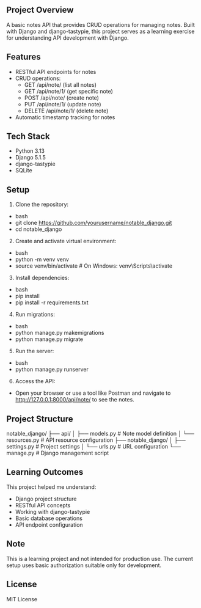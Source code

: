 ## Project Overview

A basic notes API that provides CRUD operations for managing notes. Built with Django and django-tastypie, this project serves as a learning exercise for understanding API development with Django.

## Features

- RESTful API endpoints for notes
- CRUD operations:
  - GET /api/note/ (list all notes)
  - GET /api/note/1/ (get specific note)
  - POST /api/note/ (create note)
  - PUT /api/note/1/ (update note)
  - DELETE /api/note/1/ (delete note)
- Automatic timestamp tracking for notes

## Tech Stack

- Python 3.13
- Django 5.1.5
- django-tastypie
- SQLite

## Setup

1. Clone the repository:
- bash
- git clone https://github.com/yourusername/notable_django.git
- cd notable_django


2. Create and activate virtual environment:
- bash
- python -m venv venv
- source venv/bin/activate # On Windows: venv\Scripts\activate

3. Install dependencies:
- bash
- pip install 
- pip install -r requirements.txt

4. Run migrations:
- bash
- python manage.py makemigrations
- python manage.py migrate

5. Run the server:
- bash
- python manage.py runserver

6. Access the API:
- Open your browser or use a tool like Postman and navigate to http://127.0.0.1:8000/api/note/ to see the notes.

## Project Structure
notable_django/
├── api/
│ ├── models.py # Note model definition
│ └── resources.py # API resource configuration
├── notable_django/
│ ├── settings.py # Project settings
│ └── urls.py # URL configuration
└── manage.py # Django management script


## Learning Outcomes

This project helped me understand:
- Django project structure
- RESTful API concepts
- Working with django-tastypie
- Basic database operations
- API endpoint configuration

## Note

This is a learning project and not intended for production use. The current setup uses basic authorization suitable only for development.

## License

MIT License

